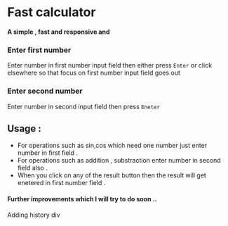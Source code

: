 # Fast calculator 
<b> A simple , fast and responsive and  </b>

### Enter first number
 Enter number in first number input field then either press <code>Enter</code> or click elsewhere so that focus on first number input field goes out

### Enter second number
 Enter number in second input field then press <code>Eneter</code>

## Usage :
* For operations such as sin,cos which need one number just enter number in first field .
* For operations such as addition , substraction enter number in second field also .
* When you click on any of the result button then the result will get enetered in first number field .

#### Further improvements which I will try to do soon ..
Adding history div

